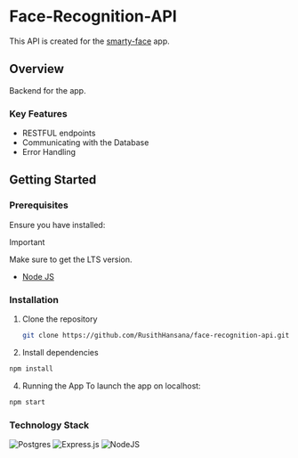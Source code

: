 # Face-Recognition-API

This API is created for the [smarty-face](https://github.com/RusithHansana/smarty-face) app.


## Overview

Backend for the app. 

### Key Features

- RESTFUL endpoints
- Communicating with the Database 
- Error Handling  


## Getting Started 

### Prerequisites

Ensure you have installed:
> [!IMPORTANT]  
> Make sure to get the LTS version.
- [Node JS](https://nodejs.org/en/download/current) 

### Installation 

1. Clone the repository
    ```bash
    git clone https://github.com/RusithHansana/face-recognition-api.git
    ```
2. Install dependencies
```bash
npm install
```
4. Running the App
To launch the app on localhost:
```bash
npm start
```

  
### Technology Stack
![Postgres](https://img.shields.io/badge/postgres-%23316192.svg?style=for-the-badge&logo=postgresql&logoColor=white)
![Express.js](https://img.shields.io/badge/express.js-%23404d59.svg?style=for-the-badge&logo=express&logoColor=%2361DAFB)
![NodeJS](https://img.shields.io/badge/node.js-6DA55F?style=for-the-badge&logo=node.js&logoColor=white)
